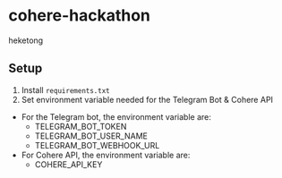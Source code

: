 # cohere-hackathon
heketong


## Setup

1. Install `requirements.txt`
2. Set environment variable needed for the Telegram Bot & Cohere API 
  * For the Telegram bot, the environment variable are:
    * TELEGRAM_BOT_TOKEN
    * TELEGRAM_BOT_USER_NAME
    * TELEGRAM_BOT_WEBHOOK_URL
  * For Cohere API, the environment variable are:
    * COHERE_API_KEY